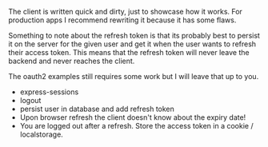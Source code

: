 The client is written quick and dirty, just to showcase how it works. For production apps I recommend rewriting it because it has some flaws.

Something to note about the refresh token is that its probably best to persist it on the server for the given user and get it when the user wants to refresh their access token. This means that the refresh token will never leave the backend and never reaches the client.

The oauth2 examples still requires some work but I will leave that up to you.

- express-sessions
- logout
- persist user in database and add refresh token
- Upon browser refresh the client doesn't know about the expiry date!
- You are logged out after a refresh. Store the access token in a cookie / localstorage.
